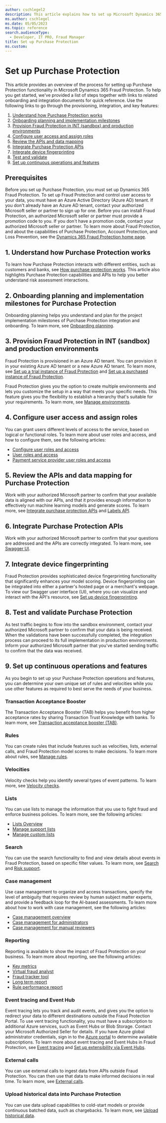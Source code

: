 ```yaml
---
author: cschlegel2
description: This article explains how to set up Microsoft Dynamics 365 Purchase Protection.
ms.author: cschlegel
ms.date: 05/05/2023
ms.topic: reference
search.audienceType:
  - Developer, IT PRO, Fraud Manager
title: Set up Purchase Protection
ms.custom:
---
```



# Set up Purchase Protection

This article provides an overview of the process for setting up Purchase Protection functionality in Microsoft Dynamics 365 Fraud Protection. To help you get started, we've provided a list of steps together with links to related onboarding and integration documents for quick reference. Use the following links to go through the provisioning, integration, and key features:

1. [Understand how Purchase Protection works](#understand)
2. [Onboarding planning and implementation milestones](#onboard)
3. [Provision Fraud Protection in INT (sandbox) and production environments](#provision)
4. [Configure user access and assign roles](#configure)
5. [Review the APIs and data mapping](#review)
6. [Integrate Purchase Protection APIs](#purchase)
7. [Integrate device fingerprinting](#device)
8. [Test and validate](#test)
9. [Set up continuous operations and features](#continuous)

## Prerequisites

Before you set up Purchase Protection, you must set up Dynamics 365 Fraud Protection. To set up Fraud Protection and control user access to your data, you must have an Azure Active Directory (Azure AD) tenant. If you don't already have an Azure AD tenant, contact your authorized Microsoft seller or partner to sign up for one. Before you can install Fraud Protection, an authorized Microsoft seller or partner must provide a promotion code to you. If you don't have a promotion code, contact your authorized Microsoft seller or partner. To learn more about Fraud Protection, and about the capabilities of Purchase Protection, Account Protection, and Loss Prevention, see the [Dynamics 365 Fraud Protection home page](index.md).

## <a name="understand"></a>1. Understand how Purchase Protection works

To learn how Purchase Protection interacts with different entities, such as customers and banks, see [How purchase protection works](how-pp-works.md). This article also highlights Purchase Protection capabilities and APIs to help you better understand risk assessment interactions.

## <a name="onboard"></a>2. Onboarding planning and implementation milestones for Purchase Protection

Onboarding planning helps you understand and plan for the project implementation milestones of Purchase Protection integration and onboarding. To learn more, see [Onboarding planning](pp-onboarding-planning-guide.md).

## <a name="provision"></a>3. Provision Fraud Protection in INT (sandbox) and production environments

Fraud Protection is provisioned in an Azure AD tenant. You can provision it in your existing Azure AD tenant or a new Azure AD tenant. To learn more, see [Set up a trial instance of Fraud Protection](promocode-set-up-dfp-trial-version.md) and [Set up a purchased instance of Fraud Protection](promocode-set-up-dfp-purchased-version.md).

Fraud Protection gives you the option to create multiple environments and lets you customize the setup in a way that meets your specific needs. This feature gives you the flexibility to establish a hierarchy that's suitable for your requirements. To learn more, see [Manage environments](manage-psp-environments.md).

## <a name="configure"></a>4. Configure user access and assign roles

You can grant users different levels of access to the service, based on logical or functional roles. To learn more about user roles and access, and how to configure them, see the following articles:

- [Configure user roles and access](configure-user-access.md)
- [User roles and access](user-roles-access.md)
- [Payment service provider user roles and access](psp-user-roles.md)

## <a name="review"></a>5. Review the APIs and data mapping for Purchase Protection 

Work with your authorized Microsoft partner to confirm that your available data is aligned with our APIs, and that it provides enough information to effectively run machine learning models and generate scores. To learn more, see [Integrate purchase protection APIs](integrate-real-time-api.md) and [Labels API](labels-api.md).

## <a name="purchase"></a>6. Integrate Purchase Protection APIs

Work with your authorized Microsoft partner to confirm that your questions are addressed and the APIs are correctly integrated. To learn more, see [Swagger UI](swagger.md).

## <a name="device"></a>7. Integrate device fingerprinting

Fraud Protection provides sophisticated device fingerprinting functionality that significantly enhances your model scoring. Device fingerprinting can be integrated into either a partner's hosted page or a merchant's webpage. To view our Swagger user interface (UI), where you can visualize and interact with the API's resource, see [Set up device fingerprinting](device-fingerprinting.md).

## <a name="test"></a>8. Test and validate Purchase Protection

As test traffic begins to flow into the sandbox environment, contact your authorized Microsoft partner to confirm that your data is being received. When the validations have been successfully completed, the integration process can proceed to its full implementation in production environments. Inform your authorized Microsoft partner that you've started sending traffic to confirm that the data was received.

## <a name="continuous"></a>9. Set up continuous operations and features

As you begin to set up your Purchase Protection operations and features, you can determine your own unique set of rules and velocities while you use other features as required to best serve the needs of your business.

### Transaction Acceptance Booster

The Transaction Acceptance Booster (TAB) helps you benefit from higher acceptance rates by sharing Transaction Trust Knowledge with banks. To learn more, see [Transaction acceptance booster (TAB)](transaction-acceptance-booster.md).

### Rules

You can create rules that include features such as velocities, lists, external calls, and Fraud Protection model scores to make decisions. To learn more about rules, see [Manage rules](rules.md).

### Velocities

Velocity checks help you identify several types of event patterns. To learn more, see [Velocity checks](velocities.md).

### Lists

You can use lists to manage the information that you use to fight fraud and enforce business policies. To learn more, see the following articles:

- [Lists Overview](lists-overview.md)
- [Manage support lists](manage-support-lists.md)
- [Manage custom lists](lists.md)

### Search

You can use the search functionality to find and view details about events in Fraud Protection, based on specific filter values. To learn more, see [Search](search.md) and [Risk support](risk-support.md).

### Case management

Use case management to organize and access transactions, specify the level of ambiguity that requires review by human subject matter experts, and provide a feedback loop for the AI-based assessments. To learn more about how to work with case management, see the following articles:

- [Case management overview](case-management-overview.md)
- [Case management for administrators](case-management-administrator.md)
- [Case management for manual reviewers](case-management-manual-review.md)

### Reporting

Reporting is available to show the impact of Fraud Protection on your business. To learn more about reporting, see the following articles:

- [Key metrics](scorecard.md)
- [Virtual fraud analyst](virtual-fraud-analyst.md)
- [Fraud tracker tool](fraud-tracker.md)
- [Long term report](long-term-report.md)
- [Rule performance report](rule-performance-report.md)

### Event tracing and Event Hub

Event tracing lets you track and audit events, and gives you the option to redirect your data to different destinations outside the Fraud Protection Portal. To use vent tracing functionality, you must have a subscription to additional Azure services, such as Event Hubs or Blob Storage. Contact your Microsoft Authorized Seller for details. If you have Azure global administrator credentials, sign in to the [Azure portal](https://ms.portal.azure.com) to determine available subscriptions. To learn more about event tracing and Event Hubs in Fraud Protection, see [Event tracing](event-tracing.md) and [Set up extensibility via Event Hubs](extensibility-via-event-hubs-overview.md).

### External calls

You can use external calls to ingest data from APIs outside Fraud Protection. You can then use that data to make informed decisions in real time. To learn more, see [External calls](external-calls.md).

### Upload historical data into Purchase Protection

You can use data upload capabilities to cold-start models or provide continuous batched data, such as chargebacks. To learn more, see [Upload historical data](data-upload.md).
